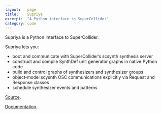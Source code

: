 ```yaml
---
layout:   page
title:    Supriya
excerpt:  "A Python interface to SuperCollider"
category: code
---
```


Supriya is a Python interface to SuperCollider.

Supriya lets you:

- boot and communicate with SuperCollider’s scsynth synthesis server
- construct and compile SynthDef unit generator graphs in native Python code
- build and control graphs of synthesizers and synthesizer groups
- object-model scysnth OSC communications explicitly via Request and Response
  classes
- schedule synthesizer events and patterns

[Source](https://github.com/Pulgama/supriya).

[Documentation](http://supriya.readthedocs.org/en/latest/).